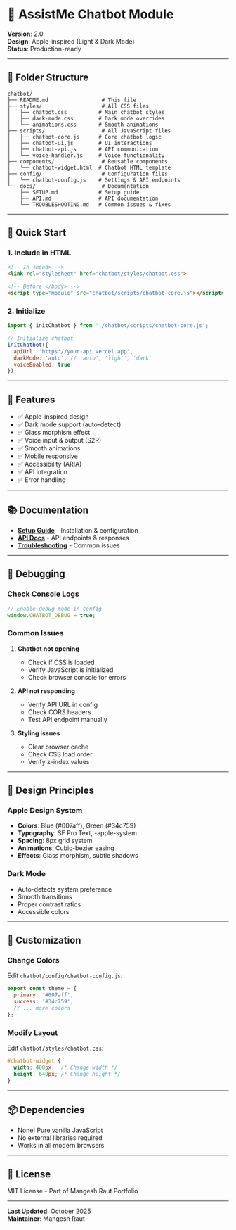 # 🤖 AssistMe Chatbot Module

**Version**: 2.0  
**Design**: Apple-inspired (Light & Dark Mode)  
**Status**: Production-ready

---

## 📁 Folder Structure

```
chatbot/
├── README.md                 # This file
├── styles/                   # All CSS files
│   ├── chatbot.css          # Main chatbot styles
│   ├── dark-mode.css        # Dark mode overrides
│   └── animations.css       # Smooth animations
├── scripts/                  # All JavaScript files
│   ├── chatbot-core.js      # Core chatbot logic
│   ├── chatbot-ui.js        # UI interactions
│   ├── chatbot-api.js       # API communication
│   └── voice-handler.js     # Voice functionality
├── components/               # Reusable components
│   └── chatbot-widget.html  # Chatbot HTML template
├── config/                   # Configuration files
│   └── chatbot-config.js    # Settings & API endpoints
└── docs/                     # Documentation
    ├── SETUP.md             # Setup guide
    ├── API.md               # API documentation
    └── TROUBLESHOOTING.md   # Common issues & fixes
```

---

## 🚀 Quick Start

### 1. Include in HTML

```html
<!-- In <head> -->
<link rel="stylesheet" href="chatbot/styles/chatbot.css">

<!-- Before </body> -->
<script type="module" src="chatbot/scripts/chatbot-core.js"></script>
```

### 2. Initialize

```javascript
import { initChatbot } from './chatbot/scripts/chatbot-core.js';

// Initialize chatbot
initChatbot({
  apiUrl: 'https://your-api.vercel.app',
  darkMode: 'auto', // 'auto', 'light', 'dark'
  voiceEnabled: true
});
```

---

## 🎨 Features

- ✅ Apple-inspired design
- ✅ Dark mode support (auto-detect)
- ✅ Glass morphism effect
- ✅ Voice input & output (S2R)
- ✅ Smooth animations
- ✅ Mobile responsive
- ✅ Accessibility (ARIA)
- ✅ API integration
- ✅ Error handling

---

## 📚 Documentation

- **[Setup Guide](docs/SETUP.md)** - Installation & configuration
- **[API Docs](docs/API.md)** - API endpoints & responses
- **[Troubleshooting](docs/TROUBLESHOOTING.md)** - Common issues

---

## 🐛 Debugging

### Check Console Logs

```javascript
// Enable debug mode in config
window.CHATBOT_DEBUG = true;
```

### Common Issues

1. **Chatbot not opening**
   - Check if CSS is loaded
   - Verify JavaScript is initialized
   - Check browser console for errors

2. **API not responding**
   - Verify API URL in config
   - Check CORS headers
   - Test API endpoint manually

3. **Styling issues**
   - Clear browser cache
   - Check CSS load order
   - Verify z-index values

---

## 🎯 Design Principles

### Apple Design System

- **Colors**: Blue (#007aff), Green (#34c759)
- **Typography**: SF Pro Text, -apple-system
- **Spacing**: 8px grid system
- **Animations**: Cubic-bezier easing
- **Effects**: Glass morphism, subtle shadows

### Dark Mode

- Auto-detects system preference
- Smooth transitions
- Proper contrast ratios
- Accessible colors

---

## 🔧 Customization

### Change Colors

Edit `chatbot/config/chatbot-config.js`:

```javascript
export const theme = {
  primary: '#007aff',
  success: '#34c759',
  // ... more colors
};
```

### Modify Layout

Edit `chatbot/styles/chatbot.css`:

```css
#chatbot-widget {
  width: 400px;  /* Change width */
  height: 640px; /* Change height */
}
```

---

## 📦 Dependencies

- None! Pure vanilla JavaScript
- No external libraries required
- Works in all modern browsers

---

## 📄 License

MIT License - Part of Mangesh Raut Portfolio

---

**Last Updated**: October 2025  
**Maintainer**: Mangesh Raut
